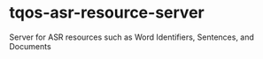 # tqos-asr-resource-server
Server for ASR resources such as Word Identifiers, Sentences, and Documents
